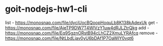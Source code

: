 # goit-nodejs-hw1-cli

list - https://monosnap.com/file/dyciUocBQoopHoquLb8K138kAdexUk
get - https://monosnap.com/file/AjeTP9DW7T4WIVzY1uw4dRJLZtrQkg
add - https://monosnap.com/file/Eq9SgznORstB94cLhCZ2XmuLYRAfcq
remove - https://monosnap.com/file/NtLbdLjav0yU6bDAf1P7OaWlY0vqt6
